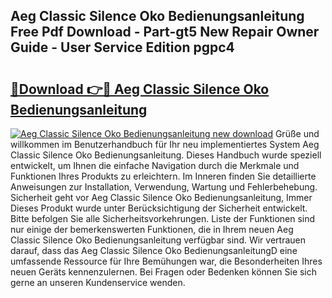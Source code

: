## Aeg Classic Silence Oko Bedienungsanleitung Free Pdf Download - Part-gt5 New Repair Owner Guide - User Service Edition pgpc4

# <h2><a href="http://df4qsmn.blite.top/?on=Aeg+Classic+Silence+Oko+Bedienungsanleitung">🔗Download 👉🔴 Aeg Classic Silence Oko Bedienungsanleitung</a></h2>

[![Aeg Classic Silence Oko Bedienungsanleitung new download](https://i.imgur.com/lujVjoI.png)](http://df4qsmn.blite.top/?on=Aeg+Classic+Silence+Oko+Bedienungsanleitung)
Grüße und willkommen im Benutzerhandbuch für Ihr neu implementiertes System Aeg Classic Silence Oko Bedienungsanleitung. Dieses Handbuch wurde speziell entwickelt, um Ihnen die einfache Navigation durch die Merkmale und Funktionen Ihres Produkts zu erleichtern. Im Inneren finden Sie detaillierte Anweisungen zur Installation, Verwendung, Wartung und Fehlerbehebung. Sicherheit geht vor Aeg Classic Silence Oko Bedienungsanleitung, Immer Dieses Produkt wurde unter Berücksichtigung der Sicherheit entwickelt. Bitte befolgen Sie alle Sicherheitsvorkehrungen. Liste der Funktionen sind nur einige der bemerkenswerten Funktionen, die in Ihrem neuen Aeg Classic Silence Oko Bedienungsanleitung verfügbar sind. Wir vertrauen darauf, dass das Aeg Classic Silence Oko BedienungsanleitungD eine umfassende Ressource für Ihre Bemühungen war, die Besonderheiten Ihres neuen Geräts kennenzulernen. Bei Fragen oder Bedenken können Sie sich gerne an unseren Kundenservice wenden.
